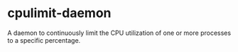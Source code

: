 # cpulimit-daemon
A daemon to continuously limit the CPU utilization of one or more processes to a specific percentage.
